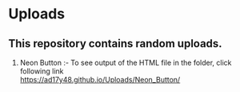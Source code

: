 # Uploads

This repository contains random uploads.
-----------------------------------------------------------------------------------------------------------------------------------

1) Neon Button :-
 To see output of the HTML file in the folder, click following link   
https://ad17y48.github.io/Uploads/Neon_Button/
